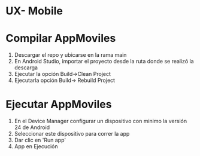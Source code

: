 # UX- Mobile

# Compilar AppMoviles
1. Descargar el repo y ubicarse en la rama main
2. En Android Studio, importar el proyecto desde la ruta donde se realizó la descarga
3. Ejecutar la opción Build->Clean Project
4. Ejecutarla opción Build-> Rebuild Project

# Ejecutar AppMoviles
1. En el Device Manager configurar un dispositivo con minimo la versión 24 de Android
2. Seleccionar  este dispositivo para correr la app
3. Dar clic en 'Run app'
4. App en Ejecución
